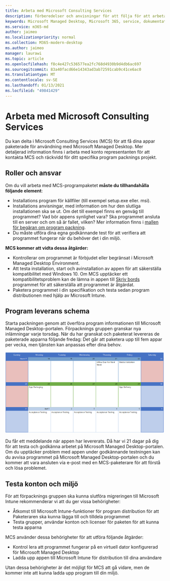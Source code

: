 ```yaml
---
title: Arbeta med Microsoft Consulting Services
description: förberedelser och anvisningar för att följa för att arbeta med MCS för att paketera dina appar
keywords: Microsoft Managed Desktop, Microsoft 365, service, dokumentation, appar, MCS, packning
ms.service: m365-md
author: jaimeo
ms.localizationpriority: normal
ms.collection: M365-modern-desktop
ms.author: jaimeo
manager: laurawi
ms.topic: article
ms.openlocfilehash: f8c4e427c536577ea2fc768d4930b9d4db6ac697
ms.sourcegitcommit: 83a40facd66e14343ad3ab72591cab9c41ce6ac0
ms.translationtype: MT
ms.contentlocale: sv-SE
ms.lasthandoff: 01/13/2021
ms.locfileid: "49841429"
---
```

# <a name="working-with-microsoft-consulting-services"></a>Arbeta med Microsoft Consulting Services

Du kan delta i Microsoft Consulting Services (MCS) för att få dina appar paketerade för användning med Microsoft Managed Desktop. Mer detaljerad information finns i arbeta med konto representanten för att kontakta MCS och räckvidd för ditt specifika program packnings projekt.

## <a name="roles-and-responsibilities"></a>Roller och ansvar

Om du vill arbeta med MCS-programpaketet **måste du tillhandahålla följande element**:

- Installations program för källfiler (till exempel setup.exe eller. msi).
- Installations anvisningar, med information om hur den slutliga installationen ska se ut. Om det till exempel finns en genväg till programmet? Vad bör appens synlighet vara? Ska programmet ansluta till en server och om så är fallet, vilken? Mer information finns i [mallen för begäran om program packning](https://github.com/MicrosoftDocs/microsoft-365-docs/raw/public/microsoft-365/managed-desktop/get-ready/downloads/app-packaging-template.docx).
- Du måste utföra dina egna godkännande test för att verifiera att programmet fungerar när du behöver det i din miljö.

**MCS kommer att vidta dessa åtgärder:**

- Kontrollerar om programmet är förbjudet eller begränsat i Microsoft Managed Desktop Environment.
- Att testa installation, start och avinstallation av appen för att säkerställa kompatibilitet med Windows 10. Om MCS upptäcker ett kompatibilitetsproblem kan de lämna in appen till [Skriv bords](https://docs.microsoft.com/fasttrack/win-10-desktop-app-assure) programmet för att säkerställa att programmet är åtgärdat.
- Paketera programmet i din specifikation och testa sedan program distributionen med hjälp av Microsoft Intune.

## <a name="app-delivery-schedule"></a>Program leverans schema

Starta packningen genom att överföra program informationen till Microsoft Managed Desktop-portalen. Förpacknings gruppen granskar nya inlämningar varje torsdag. När du har granskat och paketerat levereras de paketerade apparna följande fredag: Det går att paketera upp till fem appar per vecka, men tjänsten kan anpassas efter dina behov.

![kalender som visar hur programmet inflödar på en torsdag (tjugoförsta i det här exemplet), media verifiering nästa dag, paket för följande måndag (25) och program leverans på nästa fredag (29)](../../media/MCS-cal.png)

Du får ett meddelande när appen har levererats. Då har vi 21 dagar på dig för att testa och godkänna arbetet på Microsoft Managed Desktop-portalen. Om du upptäcker problem med appen under godkännande testningen kan du avvisa programmet på Microsoft Managed Desktop-portalen och du kommer att vara ansluten via e-post med en MCS-paketerare för att förstå och lösa problemet.

## <a name="testing-accounts-and-environment"></a>Testa konton och miljö

För att förpacknings gruppen ska kunna slutföra migreringen till Microsoft Intune rekommenderar vi att du ger vissa behörigheter:
 
-   Åtkomst till Microsoft Intune-funktioner för program distribution för att Paketeraren ska kunna lägga till och tilldela programmet 
-   Testa grupper, användar konton och licenser för paketen för att kunna testa apparna

MCS använder dessa behörigheter för att utföra följande åtgärder:
 
-   Kontrol lera att programmet fungerar på en virtuell dator konfigurerad för Microsoft Managed Desktop
-   Ladda upp appen till Microsoft Intune för distribution till dina användare

Utan dessa behörigheter är det möjligt för MCS att gå vidare, men de kommer inte att kunna ladda upp program till din miljö.


